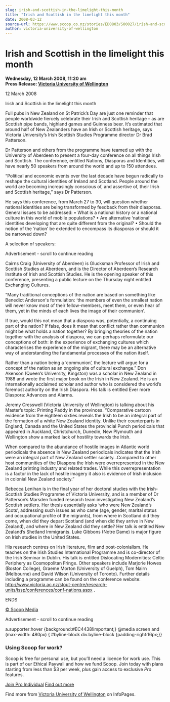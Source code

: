 ```yaml
---
slug: irish-and-scottish-in-the-limelight-this-month
title: "Irish and Scottish in the limelight this month"
date: 2008-03-12
source-url: https://www.scoop.co.nz/stories/ED0803/S00027/irish-and-scottish-in-the-limelight-this-month.htm
author: victoria-university-of-wellington
---
```

Irish and Scottish in the limelight this month
==============================================

**Wednesday, 12 March 2008, 11:20 am**  
**Press Release: [Victoria University of Wellington](https://info.scoop.co.nz/Victoria_University_of_Wellington)**

12 March 2008

Irish and Scottish in the limelight this month

Full pubs in New Zealand on St Patrick’s Day are just one reminder that people worldwide fiercely celebrate their Irish and Scottish heritage – as are Scottish pipe bands, highland games and Guinness beer. It’s estimated that around half of New Zealanders have an Irish or Scottish heritage, says Victoria University’s Irish Scottish Studies Programme director Dr Brad Patterson.

Dr Patterson and others from the programme have teamed up with the University of Aberdeen to present a four-day conference on all things Irish and Scottish. The conference, entitled Nations, Diasporas and Identities, will have nearly 50 speakers from around the world and up to 150 attendees.

“Political and economic events over the last decade have begun radically to reshape the cultural identities of Ireland and Scotland. People around the world are becoming increasingly conscious of, and assertive of, their Irish and Scottish heritage,” says Dr Patterson.

He says this conference, from March 27 to 30, will question whether national identities are being transformed by feedback from their diasporas. General issues to be addressed: • What is a national history or a national culture in this world of mobile populations? • Are alternative ‘national’ identities developing that are quite different from the original? • Should the notion of the ‘nation’ be extended to encompass its diasporas or should it be narrowed down?

A selection of speakers:

Advertisement - scroll to continue reading





Cairns Craig (University of Aberdeen) is Glucksman Professor of Irish and Scottish Studies at Aberdeen, and is the Director of Aberdeen’s Research Institute of Irish and Scottish Studies. He is the opening speaker of this conference, presenting a public lecture on the Thursday night entitled Exchanging Cultures.

“Many traditional conceptions of the nation are based on something like Benedict Anderson's formulation: ‘the members of even the smallest nation will never know most of their fellow-members, meet them, or even hear of them, yet in the minds of each lives the image of their communion’.

If true, would this not mean that a diaspora was, potentially, a continuing part of the nation? If false, does it mean that conflict rather than communion might be what holds a nation together? By bringing theories of the nation together with the analysis of diaspora, we can perhaps reformulate our conceptions of both: in the experience of exchanging cultures which characterises the experience of the migrant, there may be an alternative way of understanding the fundamental processes of the nation itself.

Rather than a nation being a ‘communion’, the lecture will argue for a concept of the nation as an ongoing site of cultural exchange.” Don Akenson (Queen’s University, Kingston) was a scholar in New Zealand in 1988 and wrote the first major book on the Irish in New Zealand. He is an internationally acclaimed scholar and author who is considered the world’s foremost authority on the Irish Diaspora. His talk is entitled Ever more Diaspora: Advances and Alarms.

Jeremy Cresswell (Victoria University of Wellington) is talking about his Master’s topic: Printing Paddy in the provinces. “Comparative cartoon evidence from the eighteen sixties reveals the Irish to be an integral part of the formation of a white New Zealand identity. Unlike their counterparts in England, Canada and the United States the provincial Punch periodicals that appeared in Auckland, Christchurch, Dunedin, New Plymouth and Wellington show a marked lack of hostility towards the Irish.

  
When compared to the abundance of hostile images in Atlantic world periodicals the absence in New Zealand periodicals indicates that the Irish were an integral part of New Zealand settler society…Compared to other host communities of the Diaspora the Irish were overrepresented in the New Zealand printing industry and related trades. While this overrepresentation is a factor in the lack of hostile imagery it also is evidence of Irish inclusion in colonial New Zealand society.”

Rebecca Lenihan is in the final year of her doctoral studies with the Irish-Scottish Studies Programme of Victoria University, and is a member of Dr Patterson’s Marsden funded research team investigating New Zealand’s Scottish settlers. Her thesis essentially asks ‘who were New Zealand’s Scots’, addressing such issues as who came (age, gender, marital status and occupational profile of the migrants), from where in Scotland did they come, when did they depart Scotland (and when did they arrive in New Zealand), and where in New Zealand did they settle? Her talk is entitled New Zealand’s Shetland Immigrants. Luke Gibbons (Notre Dame) is major figure on Irish studies in the United States.

His research centres on Irish literature, film and post-colonialism. He teaches on the Irish Studies International Programme and is co-director of the Irish Seminar in Dublin. His talk is entitled Dislocating Modernities: Celtic Periphery as Cosmopolitan Fringe. Other speakers include Marjorie Howes (Boston College), Graeme Morton (University of Guelph), Tom Nairn (Melbourne) and David Wilson (University of Toronto). Further details including a programme can be found on the conference website: http://www.victoria.ac.nz/stout-centre/research-units/issp/conferences/conf-nations.aspx .

ENDS  

  

[© Scoop Media](http://www.scoop.co.nz/about/terms.html)  

Advertisement - scroll to continue reading



a.supporter:hover {background:#EC4438!important;} @media screen and (max-width: 480px) { #byline-block div.byline-block {padding-right:16px;}}

### Using Scoop for work?

Scoop is free for personal use, but you’ll need a licence for work use. This is part of our Ethical Paywall and how we fund Scoop. Join today with plans starting from less than $3 per week, plus gain access to exclusive _Pro_ features.  
  
[Join Pro Individual](https://pro.scoop.co.nz/Individual/?from=ProIn24) [Find out more](https://pro.scoop.co.nz/using-scoop-for-work/?from=ProIn24)

Find more from [Victoria University of Wellington](https://info.scoop.co.nz/Victoria_University_of_Wellington) on InfoPages.